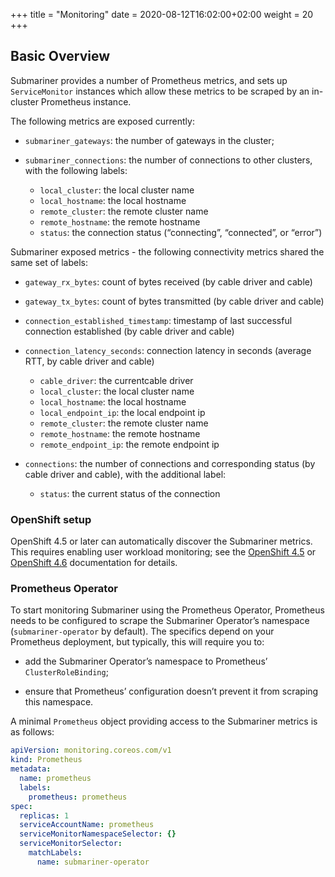 +++
title = "Monitoring"
date = 2020-08-12T16:02:00+02:00
weight = 20
+++

## Basic Overview

Submariner provides a number of Prometheus metrics, and sets up `ServiceMonitor` instances which allow these metrics to be scraped by an
in-cluster Prometheus instance.

The following metrics are exposed currently:

* `submariner_gateways`: the number of gateways in the cluster;

* `submariner_connections`: the number of connections to other clusters, with the following labels:

  * `local_cluster`: the local cluster name
  * `local_hostname`: the local hostname
  * `remote_cluster`: the remote cluster name
  * `remote_hostname`: the remote hostname
  * `status`: the connection status (“connecting”, “connected”, or “error”)
  
Submariner exposed metrics - the following connectivity metrics shared the same set of labels:

* `gateway_rx_bytes`: count of bytes received (by cable driver and cable)
* `gateway_tx_bytes`: count of bytes transmitted (by cable driver and cable)
* `connection_established_timestamp`: timestamp of last successful connection established (by cable driver and cable)
* `connection_latency_seconds`: connection latency in seconds (average RTT, by cable driver and cable)

  * `cable_driver`: the currentcable driver
  * `local_cluster`: the local cluster name
  * `local_hostname`: the local hostname
  * `local_endpoint_ip`: the local endpoint ip
  * `remote_cluster`: the remote cluster name
  * `remote_hostname`: the remote hostname
  * `remote_endpoint_ip`: the remote endpoint ip

* `connections`: the number of connections and corresponding status (by cable driver and cable), with the additional label:
  * `status`: the current status of the connection

### OpenShift setup

OpenShift 4.5 or later can automatically discover the Submariner metrics.
This requires enabling user workload monitoring; see the
[OpenShift 4.5](https://access.redhat.com/documentation/en-us/openshift_container_platform/4.5/html/monitoring/monitoring-your-own-services)
or
[OpenShift 4.6](https://access.redhat.com/documentation/en-us/openshift_container_platform/4.6/html/monitoring/enabling-monitoring-for-user-defined-projects)
documentation for details.

### Prometheus Operator

To start monitoring Submariner using the Prometheus Operator, Prometheus needs to be configured to scrape the Submariner Operator’s
namespace (`submariner-operator` by default). The specifics depend on your Prometheus deployment, but typically, this will require
you to:

* add the Submariner Operator’s namespace to Prometheus’ `ClusterRoleBinding`;

* ensure that Prometheus’ configuration doesn’t prevent it from scraping this namespace.

A minimal `Prometheus` object providing access to the Submariner metrics is as follows:

```yaml
apiVersion: monitoring.coreos.com/v1
kind: Prometheus
metadata:
  name: prometheus
  labels:
    prometheus: prometheus
spec:
  replicas: 1
  serviceAccountName: prometheus
  serviceMonitorNamespaceSelector: {}
  serviceMonitorSelector:
    matchLabels:
      name: submariner-operator
```
